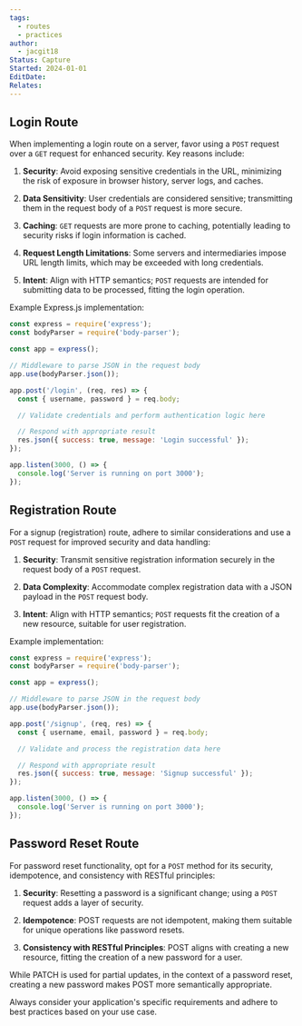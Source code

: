 ```yaml
---
tags:
  - routes
  - practices
author:
  - jacgit18
Status: Capture
Started: 2024-01-01
EditDate: 
Relates:
---
```

## Login Route

When implementing a login route on a server, favor using a `POST` request over a `GET` request for enhanced security. Key reasons include:

1. **Security**: Avoid exposing sensitive credentials in the URL, minimizing the risk of exposure in browser history, server logs, and caches.

2. **Data Sensitivity**: User credentials are considered sensitive; transmitting them in the request body of a `POST` request is more secure.

3. **Caching**: `GET` requests are more prone to caching, potentially leading to security risks if login information is cached.

4. **Request Length Limitations**: Some servers and intermediaries impose URL length limits, which may be exceeded with long credentials.

5. **Intent**: Align with HTTP semantics; `POST` requests are intended for submitting data to be processed, fitting the login operation.

Example Express.js implementation:

```javascript
const express = require('express');
const bodyParser = require('body-parser');

const app = express();

// Middleware to parse JSON in the request body
app.use(bodyParser.json());

app.post('/login', (req, res) => {
  const { username, password } = req.body;

  // Validate credentials and perform authentication logic here

  // Respond with appropriate result
  res.json({ success: true, message: 'Login successful' });
});

app.listen(3000, () => {
  console.log('Server is running on port 3000');
});
```

## Registration Route

For a signup (registration) route, adhere to similar considerations and use a `POST` request for improved security and data handling:

1. **Security**: Transmit sensitive registration information securely in the request body of a `POST` request.

2. **Data Complexity**: Accommodate complex registration data with a JSON payload in the `POST` request body.

3. **Intent**: Align with HTTP semantics; `POST` requests fit the creation of a new resource, suitable for user registration.

Example implementation:

```javascript
const express = require('express');
const bodyParser = require('body-parser');

const app = express();

// Middleware to parse JSON in the request body
app.use(bodyParser.json());

app.post('/signup', (req, res) => {
  const { username, email, password } = req.body;

  // Validate and process the registration data here

  // Respond with appropriate result
  res.json({ success: true, message: 'Signup successful' });
});

app.listen(3000, () => {
  console.log('Server is running on port 3000');
});
```

## Password Reset Route

For password reset functionality, opt for a `POST` method for its security, idempotence, and consistency with RESTful principles:

1. **Security**: Resetting a password is a significant change; using a `POST` request adds a layer of security.

2. **Idempotence**: POST requests are not idempotent, making them suitable for unique operations like password resets.

3. **Consistency with RESTful Principles**: POST aligns with creating a new resource, fitting the creation of a new password for a user.

While PATCH is used for partial updates, in the context of a password reset, creating a new password makes POST more semantically appropriate.

Always consider your application's specific requirements and adhere to best practices based on your use case.